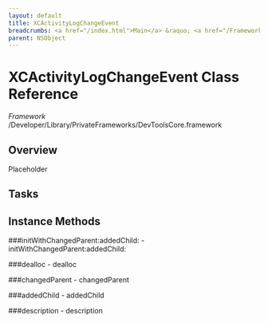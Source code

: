 ```yaml
---
layout: default
title: XCActivityLogChangeEvent
breadcrumbs: <a href="/index.html">Main</a> &raquo; <a href="/Frameworks.html">Framework</a> &raquo; <a href="/Frameworks/DevToolsCore.html">DevToolsCore</a> &raquo; XCActivityLogChangeEvent
parent: NSObject 
---
```

# XCActivityLogChangeEvent Class Reference

*Framework* /Developer/Library/PrivateFrameworks/DevToolsCore.framework

## Overview

Placeholder

## Tasks

## Instance Methods

<a name="-initWithChangedParent:addedChild:"></a>
###initWithChangedParent:addedChild:
    - initWithChangedParent:addedChild:

<a name="-dealloc"></a>
###dealloc
    - dealloc

<a name="-changedParent"></a>
###changedParent
    - changedParent

<a name="-addedChild"></a>
###addedChild
    - addedChild

<a name="-description"></a>
###description
    - description

